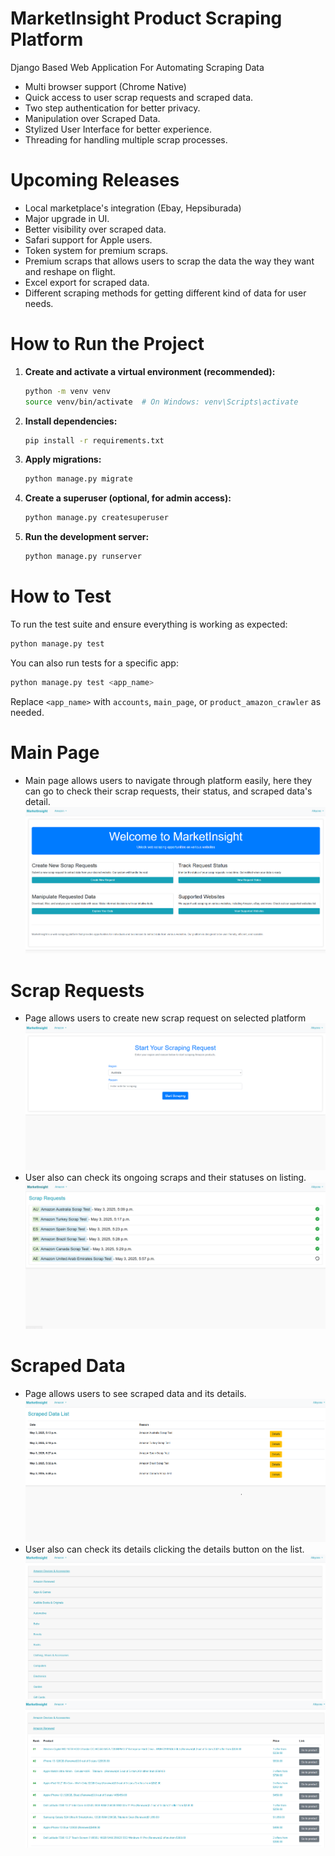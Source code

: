 # MarketInsight Product Scraping Platform
Django Based Web Application For Automating Scraping Data
- Multi browser support (Chrome Native)
- Quick access to user scrap requests and scraped data.
- Two step authentication for better privacy.
- Manipulation over Scraped Data.
- Stylized User Interface for better experience.
- Threading for handling multiple scrap processes.

# Upcoming Releases
- Local marketplace's integration (Ebay, Hepsiburada)
- Major upgrade in UI.
- Better visibility over scraped data.
- Safari support for Apple users.
- Token system for premium scraps.
- Premium scraps that allows users to scrap the data the way they want and reshape on flight.
- Excel export for scraped data.
- Different scraping methods for getting different kind of data for user needs.

  
# How to Run the Project


1. **Create and activate a virtual environment (recommended):**
	```bash
	python -m venv venv
	source venv/bin/activate  # On Windows: venv\Scripts\activate
	```

3. **Install dependencies:**
	```bash
	pip install -r requirements.txt
	```

4. **Apply migrations:**
	```bash
	python manage.py migrate
	```

5. **Create a superuser (optional, for admin access):**
	```bash
	python manage.py createsuperuser
	```

6. **Run the development server:**
	```bash
	python manage.py runserver
	```

# How to Test

To run the test suite and ensure everything is working as expected:

```bash
python manage.py test
```

You can also run tests for a specific app:

```bash
python manage.py test <app_name>
```

Replace `<app_name>` with `accounts`, `main_page`, or `product_amazon_crawler` as needed.

# Main Page
- Main page allows users to navigate through platform easily, here they can go to check their scrap requests, their status, and scraped data's detail.
![preview](/static/assets/main_page.png)

# Scrap Requests
- Page allows users to create new scrap request on selected platform
![preview](/static/assets/new_scrap_request.png)
- User also can check its ongoing scraps and their statuses on listing.
![preview](/static/assets/scrap_requests.png)

# Scraped Data
- Page allows users to see scraped data and its details.
![preview](/static/assets/scraped_data_list.png)
- User also can check its details clicking the details button on the list.
![preview](/static/assets/scraped_data_detail_list.png)
![preview](/static/assets/scraped_data_detail_list_open.png)
